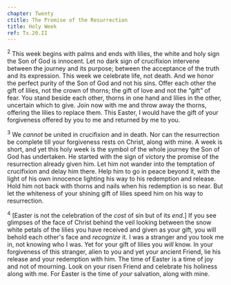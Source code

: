 ```yaml
---
chapter: Twenty
ctitle: The Promise of the Resurrection
title: Holy Week
ref: Tx.20.II
---
```


<sup>2</sup> This week begins with palms and ends with lilies, the white and holy
sign the Son of God is innocent. Let no dark sign of crucifixion
intervene between the journey and its purpose; between the acceptance of
the truth and its expression. This week we celebrate life, not death.
And we honor the perfect purity of the Son of God and not his sins.
Offer each other the gift of lilies, not the crown of thorns; the gift
of love and not the “gift” of fear. You stand beside each other, thorns
in one hand and lilies in the other, uncertain which to give. Join now
with me and throw away the thorns, offering the lilies to replace them.
This Easter, I would have the gift of your forgiveness offered by you to
me and returned by me to you.

<sup>3</sup> We *cannot* be united in crucifixion and in death. Nor can the
resurrection be complete till your forgiveness rests on Christ, along
with mine. A week is short, and yet this holy week is the symbol of the
whole journey the Son of God has undertaken. He started with the sign of
victory the promise of the resurrection already given him. Let him not
wander into the temptation of crucifixion and delay him there. Help him
to go in peace beyond it, with the light of his own innocence lighting
his way to his redemption and release. Hold him not back with thorns and
nails when his redemption is so near. But let the whiteness of your
shining gift of lilies speed him on his way to resurrection.

<sup>4</sup> \[Easter is not the celebration of the *cost* of sin but of its
*end*.\] If you see glimpses of the face of Christ behind the veil
looking between the snow white petals of the lilies you have received
and given as your gift, you will behold each other's face and
*recognize* it. I was a stranger and you took me in, not knowing who I
was. Yet for your gift of lilies you *will* know. In your forgiveness of
this stranger, alien to you and yet your ancient Friend, lie his release
and your redemption with him. The time of Easter is a time of joy and
not of mourning. Look on your risen Friend and celebrate his holiness
along with me. For Easter is the time of *your* salvation, along with
mine.

